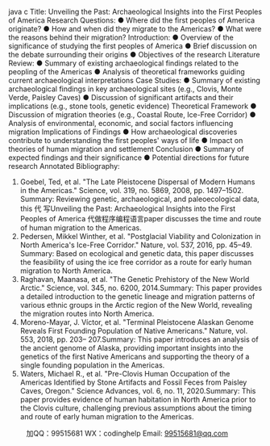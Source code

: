 java c
Title: Unveiling the Past:   Archaeological Insights into the First Peoples of   America
Research Questions: 
● Where did the first peoples of   America originate?
● How and when did they migrate to the   Americas?
● What were the reasons behind their migration?
Introduction: 
● Overview   of   the   significance   of   studying   the   first   peoples   of   America
● Brief   discussion on the debate surrounding their origins
● Objectives of   the research
Literature Review: 
● Summary of   existing archaeological findings related to the peopling of   the   Americas
●       Analysis of theoretical frameworks   guiding   current   archaeological   interpretations
Case Studies: 
●         Summary of   existing archaeological findings in key archaeological   sites (e.g.,   Clovis,   Monte Verde, Paisley Caves)
●       Discussion of   significant artifacts   and   their   implications   (e.g.,   stone   tools,   genetic   evidence)
Theoretical Framework 
● Discussion of   migration theories (e.g., Coastal Route, Ice-Free Corridor)
● Analysis of   environmental, economic, and social factors influencing migration
Implications of Findings 
● How archaeological discoveries contribute to understanding the first peoples' ways of   life
● Impact on theories of   human migration and settlement
Conclusion 
● Summary of   expected findings and their significance
● Potential directions for future research
Annotated Bibliography: 
1. Goebel, Ted, et al. "The Late Pleistocene Dispersal of Modern Humans in the 
Americas." Science, vol. 319, no. 5869, 2008, pp.   1497–1502.
Summary: Reviewing genetic, archaeological, and paleoecological data, this 代 写Unveiling the Past: Archaeological Insights into the First Peoples of America
代做程序编程语言paper   discusses   the   time   and   route   of   human   migration   to   the   Americas.
2. Pedersen, Mikkel Winther, et al. "Postglacial Viability and Colonization in North America's Ice-Free Corridor." Nature, vol. 537, 2016, pp. 45–49.
Summary: Based on ecological and genetic data, this paper discusses   the   feasibility   of   using the ice free corridor as a route for   early human   migration   to North   America.
3. Raghavan, Maanasa, et al. "The Genetic Prehistory of the New World Arctic." Science, vol. 345, no. 6200,   2014.Summary: This paper provides a detailed introduction to the genetic lineage and         migration   patterns   of   various   ethnic   groups   in   the   Arctic   region   of   the   New   World,   revealing the migration routes into North   America.
4. Moreno-Mayar, J. Víctor, et al. "Terminal Pleistocene Alaskan Genome Reveals First Founding Population of Native Americans." Nature, vol. 553, 2018, pp. 203– 207.Summary: This   paper   introduces   an   analysis   of   the   ancient   genome   of   Alaska,      providing   important   insights   into   the   genetics   of   the   first   Native   Americans   and supporting   the   theory   of   a   single   founding   population   in   the   Americas.
5. Waters, Michael R., et al. "Pre-Clovis Human Occupation of the Americas 
Identified by Stone Artifacts and Fossil Feces from Paisley Caves, Oregon." 
Science Advances, vol. 6, no.   11, 2020.Summary: This paper provides evidence of   human habitation in North   America prior to the Clovis culture, challenging previous assumptions about the timing   and route   of early human migration to the   Americas.




         
加QQ：99515681  WX：codinghelp  Email: 99515681@qq.com
